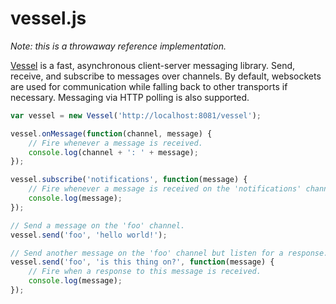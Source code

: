 vessel.js
=========

*Note: this is a throwaway reference implementation.*

[Vessel](https://github.com/tylertreat/vessel) is a fast, asynchronous client-server messaging library. Send, receive, and subscribe to messages over channels. By default, websockets are used for communication while falling back to other transports if necessary. Messaging via HTTP polling is also supported.

```javascript
var vessel = new Vessel('http://localhost:8081/vessel');

vessel.onMessage(function(channel, message) {
    // Fire whenever a message is received.
    console.log(channel + ': ' + message);
});

vessel.subscribe('notifications', function(message) {
    // Fire whenever a message is received on the 'notifications' channel.
    console.log(message);
});

// Send a message on the 'foo' channel.
vessel.send('foo', 'hello world!');

// Send another message on the 'foo' channel but listen for a response.
vessel.send('foo', 'is this thing on?', function(message) {
    // Fire when a response to this message is received.
    console.log(message);
});
```
